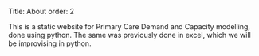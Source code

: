 Title: About
order: 2

This is a static website for Primary Care Demand and Capacity modelling, done using python. The same was previously done in excel, which we will be improvising in python.